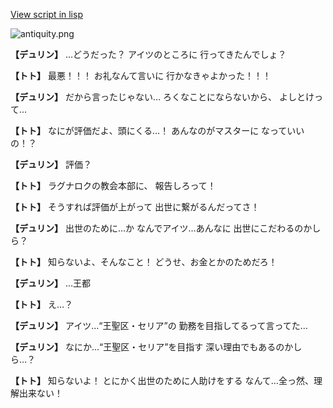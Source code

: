 [View script in lisp](../scripts/1340302.txt)

![antiquity.png](../images/backgrounds/antiquity.png)

**【デュリン】**
…どうだった？
アイツのところに
行ってきたんでしょ？

**【トト】**
最悪！！！
お礼なんて言いに
行かなきゃよかった！！！

**【デュリン】**
だから言ったじゃない…
ろくなことにならないから、
よしとけって…

**【トト】**
なにが評価だよ、頭にくる…！
あんなのがマスターに
なっていいの！？

**【デュリン】**
評価？

**【トト】**
ラグナロクの教会本部に、
報告しろって！

**【トト】**
そうすれば評価が上がって
出世に繋がるんだってさ！

**【デュリン】**
出世のために…か
なんでアイツ…あんなに
出世にこだわるのかしら？

**【トト】**
知らないよ、そんなこと！
どうせ、お金とかのためだろ！

**【デュリン】**
…王都

**【トト】**
え…？

**【デュリン】**
アイツ…“王聖区・セリア”の
勤務を目指してるって言ってた…

**【デュリン】**
なにか…“王聖区・セリア”を目指す
深い理由でもあるのかしら…？

**【トト】**
知らないよ！
とにかく出世のために人助けをする
なんて…全っ然、理解出来ない！